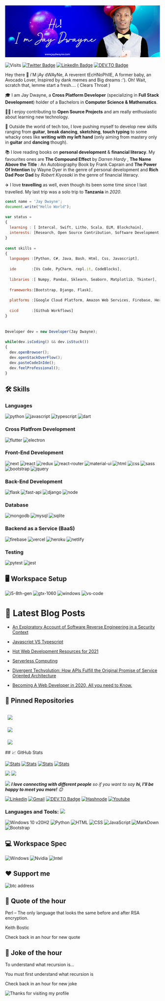 [![Dwayne_'s GitHub Banner](./assets/banner.png)](https://jaydwayne.com/)

![Visits](http://estruyf-github.azurewebsites.net/api/VisitorHit?user=Envoy-VC&repo=Envoy-VC-visitors-badge&countColorcountColor&countColor=%237B1E7A)
[![Twitter Badge](https://img.shields.io/badge/Twitter-Profile-informational?style=flat&logo=twitter&logoColor=white&color=1CA2F1)](https://twitter.com/UncleJayDwayne)
[![LinkedIn Badge](https://img.shields.io/badge/LinkedIn-Profile-informational?style=flat&logo=linkedin&logoColor=white&color=0D76A8)](https://www.linkedin.com/in/jaydwayne/)
[![DEV.TO Badge](https://img.shields.io/badge/DEV.TO-%230A0A0A.svg?&style=for-the-badge&logo=dev-dot-to&logoColor=white)](https://dev.to/jaydwayne)

Hey there 👋 i'M jAy dWAyNe, A reverent tEcHNoPhIlE, A former baby, an Avocado Lover, Inspired by dank memes and Big dreams :').  Oh! Wait, scratch that, lemme start a fresh.... ( Clears Throat )

🎓 I am Jay Dwayne, a **Cross Platform Developer** (specializing in **Full Stack Development**) holder of a Bachelors in **Computer Science & Mathematics**.

👨‍💻 I enjoy contributing to **Open Source Projects** and am really enthusiastic about learning new technology.

🎸 Outside the world of tech too, I love pushing myself to develop new skills ranging from **guitar**, **break dancing**, **sketching**, **touch typing** to some whacky ones like **writing with my left hand** (only aiming from mastery only in **guitar** and **dancing** though).

📚 I love reading books on **personal development** & **financial literacy**. My favourites ones are **The Compound Effect**
by _Darren Hardy_ , **The Name Above the Title** : An Autobiography
Book by Frank Caprain and **The Power Of Intention** by Wayne Dyer in the genre of personal development and **Rich Dad Poor Dad** by _Robert Kiyosaki_ in the genre of financial literacy.

✈️ I love **travelling** as well, even though its been some time since I last travelled. My last trip was a solo trip to **Tanzania** in _2020_.




```js
const name = 'Jay Dwayne';
document.write("Hello World");

var status = 
{ 
  learning : [ Intercal, Swift, Litho, Scala, ELM, Blockchain],
  interests: [Research, Open Source Contribution, Software Development, Motion Graphics, Design, Augmented reality, VR]
}

const skills = 
{
  languages :[Python, C#, Java, Bash, Html, Css, Javascript],
  
  ide       :[Vs Code, PyCharm, repl.it, CodeBlocks],
  
  libraries :[ Numpy, Pandas, Sklearn, Seaborn, Matplotlib, Tkinter],
  
  frameworks:[Bootstrap, Django, Flask],
  
  platforms :[Google Cloud Platform, Amazon Web Services, Firebase, Heroku, Vercel],
  
  cicd      :[Github Workflows]
}


Developer dev = new Developer(Jay Dwayne);

while(dev.isCoding() && dev.isStuck())  
{
  dev.openBrowser();
  dev.openStackOverFlow();
  dev.pasteCodeInIde();
  dev.feelProfessional();
}
```


## 🛠️ Skills

### Languages

![python](https://img.shields.io/badge/Python-3776AB?style=for-the-badge&logo=python&logoColor=white)
![javascript](https://img.shields.io/badge/JavaScript-323330?style=for-the-badge&logo=javascript&logoColor=F7DF1E)
![typescript](https://img.shields.io/badge/TypeScript-3178C6?style=for-the-badge&logo=typescript&logoColor=white)
![dart](https://img.shields.io/badge/Dart-28B6F6?style=for-the-badge&logo=dart&logoColor=white)

### Cross Platfrom Development

![flutter](https://img.shields.io/badge/Flutter-28B6F6?style=for-the-badge&logo=flutter&logoColor=white)
![electron](https://img.shields.io/badge/Electron-2C2E3B?style=for-the-badge&logo=electron&logoColor=white)

### Front-End Development

![next](https://img.shields.io/badge/Next-000000?style=for-the-badge&logo=next-dot-js&logoColor=FFFFFF)
![react](https://img.shields.io/badge/React-20232A?style=for-the-badge&logo=react&logoColor=61DAFB)
![redux](https://img.shields.io/badge/Redux-593D88?style=for-the-badge&logo=redux&logoColor=white)
![react-router](https://img.shields.io/badge/React_Router-CA4245?style=for-the-badge&logo=react-router&logoColor=white)
![material-ui](https://img.shields.io/badge/Material_UI-0081CB?style=for-the-badge&logo=material-ui&logoColor=white)
![html](https://img.shields.io/badge/HTML5-E34F26?style=for-the-badge&logo=html5&logoColor=white)
![css](https://img.shields.io/badge/CSS3-1572B6?style=for-the-badge&logo=css3&logoColor=white)
![sass](https://img.shields.io/badge/SASS-CC6699?style=for-the-badge&logo=sass&logoColor=white)
![bootstrap](https://img.shields.io/badge/Bootstrap-563D7C?style=for-the-badge&logo=bootstrap&logoColor=white)
![jquery](https://img.shields.io/badge/jQuery-0769AD?style=for-the-badge&logo=jquery&logoColor=white)

### Back-End Development

![flask](https://img.shields.io/badge/Flask-000000?style=for-the-badge&logo=flask&logoColor=white)
![fast-api](https://img.shields.io/badge/Fast_Api-009688?style=for-the-badge&logo=fastapi&logoColor=white)
![django](https://img.shields.io/badge/Django-092E20?style=for-the-badge&logo=django&logoColor=white)
![node](https://img.shields.io/badge/Node.js-339933?style=for-the-badge&logo=node-dot-js&logoColor=white)

### Database

![mongodb](https://img.shields.io/badge/MongoDB-47A248?style=for-the-badge&logo=mongodb&logoColor=white)
![mysql](https://img.shields.io/badge/MySQL-00000F?style=for-the-badge&logo=mysql&logoColor=white)
![sqlite](https://img.shields.io/badge/SQLite-07405E?style=for-the-badge&logo=sqlite&logoColor=white)

### Backend as a Service (BaaS)

![firebase](https://img.shields.io/badge/Firebase-ffaa00?style=for-the-badge&logo=Firebase&logoColor=white)
![vercel](https://img.shields.io/badge/Vercel-000000?style=for-the-badge&logo=Vercel&logoColor=white)
![heroku](https://img.shields.io/badge/Heroku-430098?style=for-the-badge&logo=heroku&logoColor=white)
![netlify](https://img.shields.io/badge/Netlify-00C7B7?style=for-the-badge&logo=netlify&logoColor=white)

### Testing

![pytest](https://img.shields.io/badge/Pytest-3776AB?style=for-the-badge&logo=python&logoColor=white)
![jest](https://img.shields.io/badge/Jest-C21325?style=for-the-badge&logo=jest&logoColor=white)

## 🖥️ Workspace Setup

![i5-8th-gen](https://img.shields.io/badge/Intel-Core_i5_8th-0071C5?style=for-the-badge&logo=intel&logoColor=white)
![gtx-1060](https://img.shields.io/badge/NVIDIA-GTX_1060-76B900?style=for-the-badge&logo=nvidia&logoColor=white)
![windows](https://img.shields.io/badge/Windows_10-0078D6?style=for-the-badge&logo=windows&logoColor=white)
![vs-code](https://img.shields.io/badge/VS_Code-007ACC?style=for-the-badge&logo=Visual-Studio-Code&logoColor=white)




# 📩 Latest Blog Posts

<!-- BLOG-POST-LIST:START -->
- [An Exploratory Account of Software Reverse Engineering in a Security Context](https://jaydwayne.medium.com/an-exploratory-account-of-software-reverse-engineering-in-a-security-context-1247883059c6)


- [Javascript VS Typescript](https://www.linkedin.com/pulse/javascript-vs-typescript-why-you-should-learn-jay-dwayne/?lipi=urn%3Ali%3Apage%3Ad_flagship3_profile_view_base_featured%3BJLb6BszbTsWflChPg6JaYw%3D%3D&licu=urn%3Ali%3Acontrol%3Ad_flagship3_profile_view_base_featured-featured_item_detail_view)
- [Hot Web Development Resources for 2021](https://www.linkedin.com/pulse/web-development-2021-top-10-resources-you-need-jay-dwayne/?lipi=urn%3Ali%3Apage%3Ad_flagship3_profile_view_base_featured%3BJLb6BszbTsWflChPg6JaYw%3D%3D&licu=urn%3Ali%3Acontrol%3Ad_flagship3_profile_view_base_featured-featured_item_detail_view)
- [Serverless Computing](https://www.linkedin.com/pulse/matchless-power-serverless-cloud-native-front-end-backend-jay-dwayne/?lipi=urn%3Ali%3Apage%3Ad_flagship3_profile_view_base_featured%3BJLb6BszbTsWflChPg6JaYw%3D%3D&licu=urn%3Ali%3Acontrol%3Ad_flagship3_profile_view_base_featured-featured_item_detail_view)
- [Divergent Techvolution: How APIs Fulfill the Original Promise of Service Oriented Architecture](https://www.linkedin.com/pulse/divergent-techvolution-how-apis-fulfill-original-promise-jay-dwayne/?lipi=urn%3Ali%3Apage%3Ad_flagship3_profile_view_base_featured%3BJLb6BszbTsWflChPg6JaYw%3D%3D&licu=urn%3Ali%3Acontrol%3Ad_flagship3_profile_view_base_featured-featured_item_detail_view)
- [Becoming A Web Developer in 2020, All you need to Know.](https://www.linkedin.com/pulse/becoming-web-developer-2020-jay-dwayne/?lipi=urn%3Ali%3Apage%3Ad_flagship3_profile_view_base_featured%3BJLb6BszbTsWflChPg6JaYw%3D%3D&licu=urn%3Ali%3Acontrol%3Ad_flagship3_profile_view_base_featured-featured_item_detail_view)
<!-- BLOG-POST-LIST:END --> 

## 📌 Pinned Repositories

<a href="https://github.com/JayDwayne/Safaricom--mpesa-api-C-Sharp" target="_blank">
  <img align="center" style="margin:1rem 0.5rem" src="https://github-readme-stats.vercel.app/api/pin/?username=Envoy-VC&repo=Python-Scripts&title_color=ffffff&text_color=c9cacc&icon_color=4AB197&bg_color=1A2B34" />
</a>

<br>

<a href="https://github.com/JayDwayne/AntivirusCSharp" target="_blank">
  <img align="center" style="margin:0.5rem" src="https://github-readme-stats.vercel.app/api/pin/?username=Envoy-VC&repo=Learn-JavaScript&title_color=ffffff&text_color=c9cacc&icon_color=4AB197&bg_color=1A2B34" />
</a>

<br>
<a href="https://github.com/JayDwayne/Food-Or-Foe" target="_blank">
  <img align="center" style="margin:1rem 0.5rem" src="https://github-readme-stats.vercel.app/api/pin/?username=Envoy-VC&repo=Badges-for-GitHub&title_color=ffffff&text_color=c9cacc&icon_color=4AB197&bg_color=1A2B34" />
</a>

<br>
## 📈 GitHub Stats

<a href="https://github.com/JayDwayne/JayDwayne"><img src="./profile-summary-card-output/dracula/0-profile-details.svg" alt="Stats" align=center/></a>
<a href="https://github.com/JayDwayne/JayDwayne"><img src="./profile-summary-card-output/dracula/1-repos-per-language.svg" alt="Stats" align=center/></a>
<a href="https://github.com/JayDwayne/JayDwayne"><img src="./profile-summary-card-output/dracula/2-most-commit-language.svg" alt="Stats" align=center/></a>
<a href="https://github.com/JayDwayne/JayDwayne"><img src="./profile-summary-card-output/dracula/3-stats.svg" alt="Stats" align=center/></a>

<a href="https://wakatime.com"><img src="https://wakatime.com/share/@envoy/08947c0c-d7f7-4ef3-855b-b6687f44df6c.png" /></a>
<a href="https://wakatime.com"><img src="https://wakatime.com/share/@envoy/c6823c8e-c74a-47b0-bd13-005bc951e1f5.png" /></a>


<img src="https://media.giphy.com/media/LnQjpWaON8nhr21vNW/giphy.gif" width="40"> <em><b>I love connecting with different people</b> so if you want to say <b>hi, I'll be happy to meet you more!</b> :blush:</em>

<!-- Your badges -->
[![Linkedin](https://img.shields.io/badge/LinkedIn-blue?style=flat&logo=Linkedin&logoColor=white)](https://www.linkedin.com/in/jaydwayne)
[![Gmail](https://img.shields.io/badge/Email-c14438?style=flat&logo=Gmail&logoColor=white)](mailto:hello@jaydwayne.com)
[![DEV.TO Badge](https://img.shields.io/badge/DEV.TO-%230A0A0A.svg?&style=for-the-badge&logo=dev-dot-to&logoColor=white)](https://dev.to/jaydwayne)
[![Hashnode](https://img.shields.io/badge/Hashnode-2962FF?style=for-the-badge&logo=hashnode&logoColor=white)](https://jaydwayne.hashnode.dev/)
[![Youtube](https://img.shields.io/badge/YouTube-FF0000?style=for-the-badge&logo=youtube&logoColor=white)](https://www.youtube.com/jaydwayneshow)

### Languages and Tools: <img src="https://media.giphy.com/media/WUlplcMpOCEmTGBtBW/giphy.gif" width="30">

![Windows 10 v20H2](https://img.shields.io/badge/Windows-0078D6?style=for-the-badge&logo=windows&logoColor=white)
![Python](https://img.shields.io/badge/Python-3776AB?style=for-the-badge&logo=python&logoColor=white)
![HTML](https://img.shields.io/badge/HTML-239120?style=for-the-badge&logo=html5&logoColor=white)
![CSS](https://img.shields.io/badge/CSS-239120?&style=for-the-badge&logo=css3&logoColor=white)
![JavaScript](https://img.shields.io/badge/JavaScript-F7DF1E?style=for-the-badge&logo=javascript&logoColor=black)
![MarkDown](https://img.shields.io/badge/Markdown-000000?style=for-the-badge&logo=markdown&logoColor=white)
![Bootstrap](https://img.shields.io/badge/Bootstrap-563D7C?style=for-the-badge&logo=bootstrap&logoColor=white)

## 💻 Workspace Spec

![Windows](https://img.shields.io/badge/Windows-v_20H2-0078D6?style=for-the-badge&logo=windows&logoColor=white)
![Nvidia](https://img.shields.io/badge/NVIDIA-GTX1650-76B900?style=for-the-badge&logo=nvidia&logoColor=white)
![Intel](https://img.shields.io/badge/Intel-Core_i5_9th-0071C5?style=for-the-badge&logo=intel&logoColor=white)

## ❤ Support me
![btc address](https://img.shields.io/badge/BTC-bc1q832u7flm5uylpqq68ehrxwfqyfq9tgmln8pg9d-76B900?style=for-the-badge)

## 📣 Quote of the hour
<p>Perl – The only language that looks the same before and after RSA encryption.</p>

<p>Keith Bostic</p>

Check back in an hour for new quote

## 📣 Joke of the hour

<p>To understand what recursion is...</p>
<p>You must first understand what recursion is</p>


Check back in an hour for new joke


<img height="120" alt="Thanks for visiting my profile" width="100%" src="https://github.com/dibyendu415/dibyendu415/blob/master/marquee.svg" />
